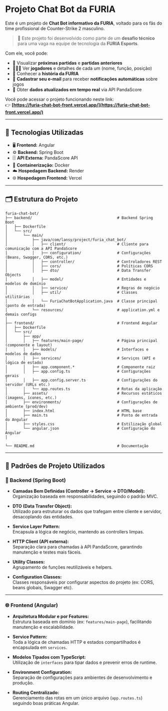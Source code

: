 # Projeto Chat Bot da FURIA

Este é um projeto de **Chat Bot informativo da FURIA**, voltado para os fãs do time profissional de Counter-Strike 2 masculino. 

> 📌 Este projeto foi desenvolvido como parte de um **desafio técnico** para uma vaga na equipe de tecnologia da **FURIA Esports**.

Com ele, você pode:

- 📆 Visualizar **próximas partidas** e **partidas anteriores**
- 🧑‍🤝‍🧑 Ver **jogadores** e detalhes de cada um (nome, função, posição)
- 📜 Conhecer a **história da FURIA**
- 📧 **Cadastrar seu e-mail** para receber **notificações automáticas** sobre jogos
- 🔄 Obter **dados atualizados em tempo real** via API PandaScore

Você pode acessar o projeto funcionando neste link:  
👉 **[https://furia-chat-bot-front.vercel.app/](https://furia-chat-bot-front.vercel.app/)**

---

## 🚀 Tecnologias Utilizadas

- 🖥️ **Frontend:** Angular
- ⚙️ **Backend:** Spring Boot
- 🗄️ **API Externa:** PandaScore API
- 🐳 **Containerização:** Docker
- ☁️ **Hospedagem Backend:** Render
- 🌐 **Hospedagem Frontend:** Vercel

---

## 🗂️ Estrutura do Projeto
```
furia-chat-bot/
├── backend/                                      # Backend Spring Boot
│   ├── Dockerfile
│   └── src/
│       └── main/
│           ├── java/com/lansy/project/furia_chat_bot/
│           │   ├── client/                       # Cliente para comunicação com a API PandaScore
│           │   ├── configuration/                # Configurações (Beans, Swagger, CORS, etc.)
│           │   ├── controller/                   # Controladores REST
│           │   ├── cors/                         # Políticas CORS
│           │   ├── dto/                          # Data Transfer Objects
│           │   ├── model/                        # Entidades e modelos de domínio
│           │   ├── service/                      # Regras de negócio
│           │   ├── util/                         # Classes utilitárias
│           │   └── FuriaChatBotApplication.java  # Classe principal (ponto de entrada)
│           └── resources/                        # application.yml e demais configs
│
├── frontend/                                     # Frontend Angular
│   ├── Dockerfile
│   └── src/
│       ├── app/
│       │   ├── features/main-page/               # Página principal (componente e layout)
│       │   ├── models/                           # Interfaces e modelos de dados
│       │   ├── services/                         # Serviços (API e lógica de estado)
│       │   ├── app.component.*                   # Componente raiz
│       │   ├── app.config.ts                     # Configurações gerais
│       │   ├── app.config.server.ts              # Configurações do servidor (URLs etc.)
│       │   └── app.routes.ts                     # Rotas da aplicação
│       ├── assets/                               # Recursos estáticos (imagens, ícones, etc.)
│       ├── environments/                         # Configurações de ambiente (prod/dev)
│       ├── index.html                            # HTML base
│       ├── main.ts                               # Ponto de entrada do Angular
│       ├── styles.css                            # Estilização global
│       └── angular.json                          # Configuração do Angular
│

└── README.md                                     # Documentação
```

---

## 📐 Padrões de Projeto Utilizados

### 🔧 Backend (Spring Boot)

- **Camadas Bem Definidas (Controller → Service → DTO/Model):**  
  Organização baseada em responsabilidades, seguindo o padrão MVC.

- **DTO (Data Transfer Object):**  
  Utilizado para estruturar os dados que trafegam entre cliente e servidor, desacoplando das entidades.

- **Service Layer Pattern:**  
  Encapsula a lógica de negócio, mantendo as controllers limpas.

- **HTTP Client (API externa):**  
  Separação clara para chamadas à API PandaScore, garantindo manutenção e testes mais fáceis.

- **Utility Classes:**  
  Agrupamento de funções reutilizáveis e helpers.

- **Configuration Classes:**  
  Classes responsáveis por configurar aspectos do projeto (ex: CORS, beans globais, Swagger etc).

---

### 🌐 Frontend (Angular)

- **Arquitetura Modular e por Features:**  
  Estrutura baseada em domínio (ex: `features/main-page`), facilitando manutenção e escalabilidade.

- **Service Pattern:**  
  Toda a lógica de chamadas HTTP e estados compartilhados é encapsulada em `services`.

- **Modelos Tipados com TypeScript:**  
  Utilização de `interfaces` para tipar dados e prevenir erros de runtime.

- **Environment Configuration:**  
  Separação de configurações para ambientes de desenvolvimento e produção.

- **Routing Centralizado:**  
  Gerenciamento das rotas em um único arquivo (`app.routes.ts`) seguindo boas práticas Angular.



